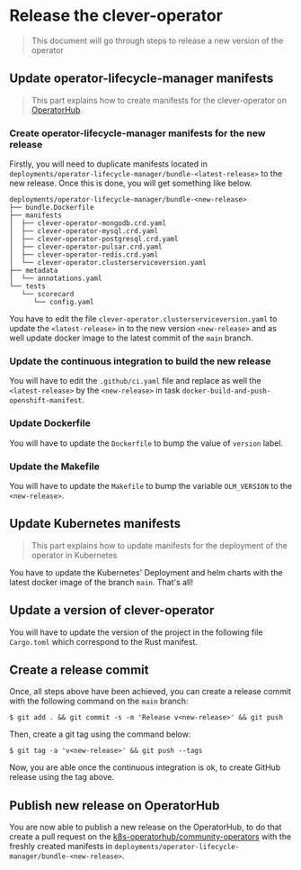 # Release the clever-operator

> This document will go through steps to release a new version of the operator

## Update operator-lifecycle-manager manifests

> This part explains how to create manifests for the clever-operator on [OperatorHub](https://operatorhub.io/operator/clever-operator).

### Create operator-lifecycle-manager manifests for the new release

Firstly, you will need to duplicate manifests located in `deployments/operator-lifecycle-manager/bundle-<latest-release>` to the new release. 
Once this is done, you will get something like below.

```
deployments/operator-lifecycle-manager/bundle-<new-release>
├── bundle.Dockerfile
├── manifests
│  ├── clever-operator-mongodb.crd.yaml
│  ├── clever-operator-mysql.crd.yaml
│  ├── clever-operator-postgresql.crd.yaml
│  ├── clever-operator-pulsar.crd.yaml
│  ├── clever-operator-redis.crd.yaml
│  └── clever-operator.clusterserviceversion.yaml
├── metadata
│  └── annotations.yaml
└── tests
   └── scorecard
      └── config.yaml
```

You have to edit the file `clever-operator.clusterserviceversion.yaml` to update the `<latest-release>` in to the new version `<new-release>` 
and as well update docker image to the latest commit of the `main` branch.

### Update the continuous integration to build the new release

You will have to edit the `.github/ci.yaml` file and replace as well the `<latest-release>` by the `<new-release>` in task 
`docker-build-and-push-openshift-manifest`.

### Update Dockerfile

You will have to update the `Dockerfile` to bump the value of `version` label. 

### Update the Makefile

You will have to update the `Makefile` to bump the variable `OLM_VERSION` to the `<new-release>`.

## Update Kubernetes manifests

> This part explains how to update manifests for the deployment of the operator in Kubernetes

You have to update the Kubernetes' Deployment and helm charts with the latest docker image of the branch `main`. That's all!

## Update a version of clever-operator

You will have to update the version of the project in the following file `Cargo.toml` which correspond to the Rust manifest.

## Create a release commit

Once, all steps above have been achieved, you can create a release commit with the following command on the `main` branch:

```shell
$ git add . && git commit -s -m 'Release v<new-release>' && git push
```

Then, create a git tag using the command below:

```shell
$ git tag -a 'v<new-release>' && git push --tags
```

Now, you are able once the continuous integration is ok, to create GitHub release using the tag above.

## Publish new release on OperatorHub

You are now able to publish a new release on the OperatorHub, to do that create a pull request 
on the [k8s-operatorhub/community-operators](https://github.com/k8s-operatorhub/community-operators/) 
with the freshly created manifests in `deployments/operator-lifecycle-manager/bundle-<new-release>`.
